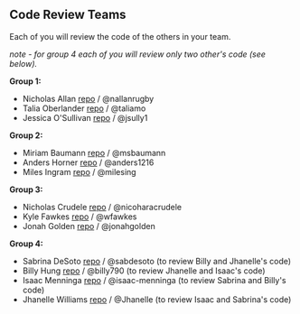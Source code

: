 ## Code Review Teams

Each of you will review the code of the others in your team.

*note - for group 4 each of you will review only two other's code (see below).* 

**Group 1:**
* Nicholas Allan [repo](https://github.com/nallanrugby/Final_Project_Weather_Nicholas_Allan.git) / @nallanrugby
* Talia Oberlander [repo](https://github.com/taliamo/Final_Project) / @taliamo
* Jessica O'Sullivan [repo](https://github.com/jsully1/Final-Project) / @jsully1

**Group 2:**
* Miriam Baumann [repo](https://github.com/msbaumann/Final_Project_on_Marketing.git) / @msbaumann
* Anders Horner [repo](https://github.com/anders1216/Final_Project.git) / @anders1216
* Miles Ingram [repo](https://github.com/milesing/Final_Project) / @milesing

**Group 3:**
* Nicholas Crudele [repo](https://github.com/nicoharacrudele/Final_Project) / @nicoharacrudele
* Kyle Fawkes [repo](https://github.com/kwfawkes/final_project) / @wfawkes
* Jonah Golden [repo](https://github.com/jonahgolden/Final_Project.git) / @jonahgolden

**Group 4:**
* Sabrina DeSoto [repo](https://github.com/sabdesoto/Sab_Final_Project) / @sabdesoto (to review Billy and Jhanelle's code) 
* Billy Hung [repo](https://github.com/billy7907/Final-Project) / @billy790 (to review Jhanelle and Isaac's code)
* Isaac Menninga [repo](https://github.com/isaac-menninga/final_project) / @isaac-menninga (to review Sabrina and Billy's code)
* Jhanelle Williams [repo](https://github.com/Jhanelle/Jhanelle_New_Version_of_final_project) / @Jhanelle (to review Isaac and Sabrina's code)
